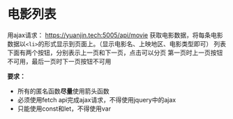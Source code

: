# 电影列表

用ajax请求：
https://yuanjin.tech:5005/api/movie
获取电影数据，将每条电影数据以```<li>```的形式显示到页面上。（显示电影名、上映地区、电影类型即可）
列表下面有两个按钮，分别表示上一页和下一页，点击可以分页
第一页时上一页按钮不可用，最后一页时下一页按钮不可用

**要求：**
- 所有的匿名函数**尽量**使用箭头函数
- 必须使用fetch api完成ajax请求，不得使用jquery中的ajax
- 只能使用const和let，不得使用var

